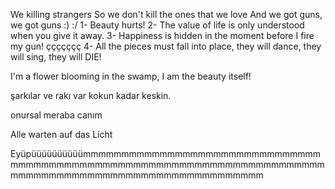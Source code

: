We killing strangers
So we don't kill the ones that we love
     And we got guns, we got guns
:)
:/
1- Beauty hurts!
2- The value of life is only understood when you give it away.
3- Happiness is hidden in the moment before I fire my gun!                    ççççççç
4- All the pieces must fall into place, they will dance, they will sing, they will DIE! 
                    
I'm a flower blooming in the swamp, I am the beauty itself!

şarkılar ve rakı var kokun kadar keskin.

onursal meraba canım

Alle warten auf das Licht 

Eyüpüüüüüüüüüümmmmmmmmmmmmmmmmmmmmmmmmmmmmmmmmmmmmmmmmmmmmmmmmmmmmmmmmmmmmmmmmmmmmmmmmmmmmmmmmmmmmmmmmmmmmmmmmmmmmmmmmm
